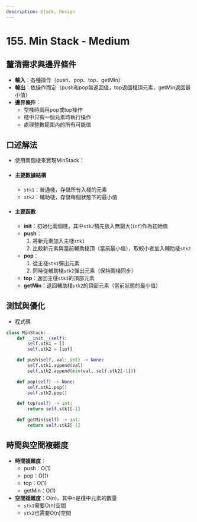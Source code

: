 ```yaml
---
description: Stack, Design
---
```


# 155. Min Stack - Medium

## 釐清需求與邊界條件

* **輸入**：各種操作（push、pop、top、getMin）
* **輸出**：依操作而定（push和pop無返回值，top返回棧頂元素，getMin返回最小值）
* **邊界條件**：
  * 空棧時調用pop或top操作
  * 棧中只有一個元素時執行操作
  * 處理整數範圍內的所有可能值

## 口述解法

* 使用兩個棧來實現MinStack：
* #### 主要數據結構
  * `stk1`：普通棧，存儲所有入棧的元素
  * `stk2`：輔助棧，存儲每個狀態下的最小值
* #### 主要函數
  * **init**：初始化兩個棧，其中`stk2`預先放入無窮大(`inf`)作為初始值
  * **push**：
    1. 將新元素加入主棧`stk1`
    2. 比較新元素與當前輔助棧頂（當前最小值），取較小者加入輔助棧`stk2`
  * **pop**：
    1. 從主棧`stk1`彈出元素
    2. 同時從輔助棧`stk2`彈出元素（保持兩棧同步）
  * **top**：返回主棧`stk1`的頂部元素
  * **getMin**：返回輔助棧`stk2`的頂部元素（當前狀態的最小值）

## 測試與優化

* 程式碼

```python
class MinStack:
    def __init__(self):
        self.stk1 = []
        self.stk2 = [inf]

    def push(self, val: int) -> None:
        self.stk1.append(val)
        self.stk2.append(min(val, self.stk2[-1]))

    def pop(self) -> None:
        self.stk1.pop()
        self.stk2.pop()

    def top(self) -> int:
        return self.stk1[-1]

    def getMin(self) -> int:
        return self.stk2[-1]
```

## 時間與空間複雜度

* **時間複雜度**：
  * push：O(1)
  * pop：O(1)
  * top：O(1)
  * getMin：O(1)
* **空間複雜度**：O(n)，其中n是棧中元素的數量
  * `stk1`需要O(n)空間
  * `stk2`也需要O(n)空間
